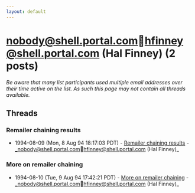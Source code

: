 ```yaml
---
layout: default
---
```


# nobody@shell.portal.comhfinney@shell.portal.com (Hal Finney) (2 posts)

_Be aware that many list participants used multiple email addresses over their time active on the list. As such this page may not contain all threads available._

## Threads

### Remailer chaining results
+ 1994-08-09 (Mon, 8 Aug 94 18:17:03 PDT) - [Remailer chaining results](/archive/1994/08/e7ee346796e30726ec53b3fff5072918a29080a33e83dfdf3c05c0bd1aacc10b) - _nobody@shell.portal.comhfinney@shell.portal.com (Hal Finney)_

### More on remailer chaining
+ 1994-08-10 (Tue, 9 Aug 94 17:42:21 PDT) - [More on remailer chaining](/archive/1994/08/a5aa1ad180e583e2b1299c12dd26d4e64d447333333c38a1b6094b3674b02b15) - _nobody@shell.portal.comhfinney@shell.portal.com (Hal Finney)_

